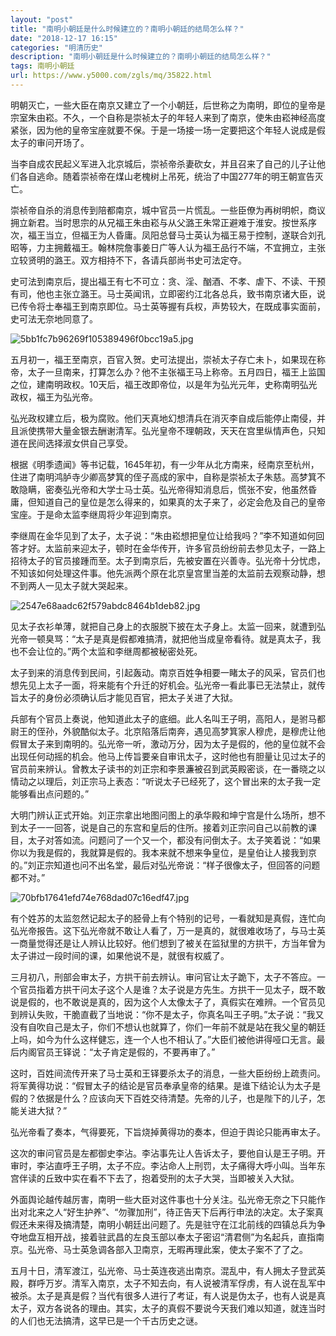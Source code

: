 ```yaml
---
layout: "post"
title: "南明小朝廷是什么时候建立的？南明小朝廷的结局怎么样？"
date: "2018-12-17 16:15"
categories: "明清历史"
description: "南明小朝廷是什么时候建立的？南明小朝廷的结局怎么样？"
tags: 南明小朝廷
url: https://www.y5000.com/zgls/mq/35822.html
---
```






明朝灭亡，一些大臣在南京又建立了一个小朝廷，后世称之为南明，即位的皇帝是宗室朱由崧。不久，一个自称是崇祯太子的年轻人来到了南京，使朱由崧神经高度紧张，因为他的皇帝宝座就要不保。于是一场接一场一定要把这个年轻人说成是假太子的审问开场了。

当李自成农民起义军进入北京城后，崇祯帝杀妻砍女，并且召来了自己的儿子让他们各自逃命。随着崇祯帝在煤山老槐树上吊死，统治了中国277年的明王朝宣告灭亡。

崇祯帝自杀的消息传到陪都南京，城中官员一片慌乱。一些臣僚为再树明帜，商议拥立新君。当时思宗的从兄福王朱由崧与从父潞王朱常正避难于淮安。按世系序次，福王当立，但福王为人昏庸。凤阳总督马士英认为福王易于控制，遂联合刘孔昭等，力主拥戴福王。翰林院詹事姜日广等人认为福王品行不端，不宜拥立，主张立较贤明的潞王。双方相持不下，各请兵部尚书史可法定夺。

史可法到南京后，提出福王有七不可立：贪、淫、酗酒、不孝、虐下、不读、干预有司，他也主张立潞王。马士英闻讯，立即密约江北各总兵，致书南京诸大臣，说已传令将士奉福王到南京即位。马士英等握有兵权，声势较大，在既成事实面前，史可法无奈地同意了。

![5bb1fc7b96269f105389496f0bcc19a5.jpg](https://img.y5000.com/uploads/allimg/181026/5bb1fc7b96269f105389496f0bcc19a5.jpg)

五月初一，福王至南京，百官入贺。史可法提出，崇祯太子存亡未卜，如果现在称帝，太子一旦南来，打算怎么办？他不主张福王马上称帝。五月四日，福王上监国之位，建南明政权。10天后，福王改即帝位，以是年为弘光元年，史称南明弘光政权，福王为弘光帝。

弘光政权建立后，极为腐败。他们天真地幻想清兵在消灭李自成后能停止南侵，并且派使携带大量金银去酬谢清军。弘光皇帝不理朝政，天天在宫里纵情声色，只知道在民间选择淑女供自己享受。

根据《明季遗闻》等书记载，1645年初，有一少年从北方南来，经南京至杭州，住进了南明鸿胪寺少卿高梦箕的侄子高成的家中，自称是崇祯太子朱慈。高梦箕不敢隐瞒，密奏弘光帝和大学士马士英。弘光帝得知消息后，慌张不安，他虽然昏庸，但知道自己的皇位是怎么得来的，如果真的太子来了，必定会危及自己的皇帝宝座。于是命太监李继周将少年迎到南京。

李继周在金华见到了太子，太子说：“朱由崧想把皇位让给我吗？”李不知道如何回答才好。太监前来迎太子，顿时在金华传开，许多官员纷纷前去参见太子，一路上招待太子的官员接踵而至。太子到南京后，先被安置在兴善寺。弘光帝十分忧虑，不知该如何处理这件事。他先派两个原在北京皇宫里当差的太监前去观察动静，想不到两人一见太子就大哭起来。

![2547e68aadc62f579abdc8464b1deb82.jpg](https://img.y5000.com/uploads/allimg/181026/2547e68aadc62f579abdc8464b1deb82.jpg)

见太子衣衫单薄，就把自己身上的衣服脱下披在太子身上。太监一回来，就遭到弘光帝一顿臭骂：“太子是真是假都难搞清，就把他当成皇帝看待。就是真太子，我也不会让位的。”两个太监和李继周都被秘密处死。

太子到来的消息传到民间，引起轰动。南京百姓争相要一睹太子的风采，官员们也想先见上太子一面，将来能有个升迁的好机会。弘光帝一看此事已无法禁止，就传旨太子的身份必须确认后才能见百官，把太子关进了大狱。

兵部有个官员上奏说，他知道此太子的底细。此人名叫王子明，高阳人，是驸马都尉王的侄孙，外貌酷似太子。北京陷落后南奔，遇见高梦箕家人穆虎，是穆虎让他假冒太子来到南明的。弘光帝一听，激动万分，因为太子是假的，他的皇位就不会出现任何动摇的机会。他马上传旨要亲自审讯太子，这时他也有胆量让见过太子的官员前来辨认。曾教太子读书的刘正宗和李景濂被召到武英殿密谈，在一番晓之以情动之以理后，刘正宗马上表态：“听说太子已经死了，这个冒出来的太子我一定能够看出点问题的。”

大明门辨认正式开始。刘正宗拿出地图问图上的承华殿和坤宁宫是什么场所，想不到太子一一回答，说是自己的东宫和皇后的住所。接着刘正宗问自己以前教的课目，太子对答如流。问题问了一个又一个，都没有问倒太子。太子笑着说：“如果你以为我是假的，我就算是假的。我本来就不想来争皇位，是皇伯让人接我到京的。”刘正宗知道也问不出名堂，最后对弘光帝说：“样子很像太子，但回答的问题都不对。”

![70bfb17641efd74e768dad07c16edf47.jpg](https://img.y5000.com/uploads/allimg/181026/70bfb17641efd74e768dad07c16edf47.jpg)

有个姓苏的太监忽然记起太子的胫骨上有个特别的记号，一看就知是真假，连忙向弘光帝报告。这下弘光帝就不敢让人看了，万一是真的，就很难收场了，与马士英一商量觉得还是让人辨认比较好。他们想到了被关在监狱里的方拱干，方当年曾为太子讲过一段时间的课，如果他说不是，就很有权威了。

三月初八，刑部会审太子，方拱干前去辨认。审问官让太子跪下，太子不答应。一个官员指着方拱干问太子这个人是谁？太子说是方先生。方拱干一见太子，既不敢说是假的，也不敢说是真的，因为这个人太像太子了，真假实在难辨。一个官员见到辨认失败，干脆直截了当地说：“你不是太子，你真名叫王子明。”太子说：“我又没有自吹自己是太子，你们不想认也就算了，你们一年前不就是站在我父皇的朝廷上吗，如今为什么这样健忘，连一个人也不相认了。”大臣们被他讲得哑口无言。最后内阁官员王铎说：“太子肯定是假的，不要再审了。”

这时，百姓间流传开来了马士英和王铎要杀太子的消息，一些大臣纷纷上疏责问。将军黄得功说：“假冒太子的结论是官员奉承皇帝的结果。是谁下结论认为太子是假的？依据是什么？应该向天下百姓交待清楚。先帝的儿子，也是陛下的儿子，怎能关进大狱？”

弘光帝看了奏本，气得要死，下旨烧掉黄得功的奏本，但迫于舆论只能再审太子。

这次的审问官员是左都御史李沾。李沾事先让人告诉太子，要他自认是王子明。开审时，李沾直呼王子明，太子不应。李沾命人上刑罚，太子痛得大呼小叫。当年东宫伴读的丘致中实在看不下去了，抱着受刑的太子大哭，当即被关入大狱。

外面舆论越传越厉害，南明一些大臣对这件事也十分关注。弘光帝无奈之下只能作出对北来之人“好生护养”、“勿骤加刑”，待正告天下后再行申法的决定。太子案真假还未来得及搞清楚，南明小朝廷出问题了。先是驻守在江北前线的四镇总兵为争夺地盘互相开战，接着驻武昌的左良玉部以奉太子密诏“清君侧”为名起兵，直指南京。弘光帝、马士英急调各部入卫南京，无暇再理此案，使太子案不了了之。

五月十日，清军渡江，弘光帝、马士英连夜逃出南京。混乱中，有人拥太子登武英殿，群呼万岁。清军入南京，太子不知去向，有人说被清军俘虏，有人说在乱军中被杀。太子是真是假？当代有很多人进行了考证，有人说是伪太子，也有人说是真太子，双方各说各的理由。其实，太子的真假不要说今天我们难以知道，就连当时的人们也无法搞清，这早已是一个千古历史之谜。
